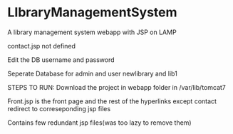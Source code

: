 # LIbraryManagementSystem
A library management system webapp with JSP on LAMP 

contact.jsp not defined

Edit the DB username and password

Seperate Database for admin and user newlibrary and lib1

STEPS TO RUN:
Download the project in webapp folder in /var/lib/tomcat7

Front.jsp is the front page and the rest of the hyperlinks except contact redirect to correseponding jsp files

Contains few redundant jsp files(was too lazy to remove them)
